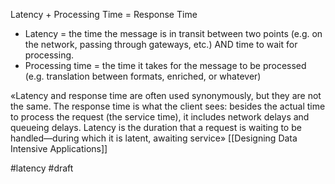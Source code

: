 

Latency + Processing Time = Response Time

- Latency = the time the message is in transit between two points (e.g. on the network, passing through gateways, etc.) AND time to wait for processing.
- Processing time = the time it takes for the message to be processed (e.g. translation between formats, enriched, or whatever)

«Latency and response time are often used synonymously, but they are not the same. The response time is what the client sees: besides the actual time to process the request (the service time), it includes network delays and queueing delays. Latency is the duration that a request is waiting to be handled—during which it is latent, awaiting service» [[Designing Data Intensive Applications]]

#latency 
#draft
